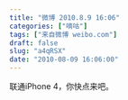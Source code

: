 ```yaml
---
title: "微博 2010.8.9 16:06"
categories: ["嘀咕"]
tags: ["来自微博 weibo.com"]
draft: false
slug: "a4qRSX"
date: "2010-08-09 16:06:00"
---
```


<p>联通iPhone 4，你快点来吧。 ​​​​</p>

